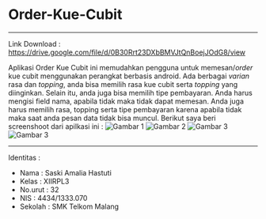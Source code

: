 # Order-Kue-Cubit
---
Link Download : https://drive.google.com/file/d/0B30Rrt23DXbBMVJtQnBoejJOdG8/view

Aplikasi Order Kue Cubit ini memudahkan pengguna untuk memesan/*order* kue cubit menggunakan perangkat berbasis android.
Ada berbagai *varian* rasa dan *topping*, anda bisa memilih rasa kue cubit serta *topping* yang diinginkan.
Selain itu, anda juga bisa memilih tipe pembayaran. Anda harus mengisi field nama, apabila tidak maka tidak dapat memesan.
Anda juga harus memilih rasa, topping serta tipe pembayaran karena apabila tidak maka saat anda pesan data tidak bisa muncul.
Berikut saya beri screenshoot dari apilkasi ini :
![Gambar 1](https://github.com/saskiiaml/Order-Kue-Cubit/blob/master/01.png) 
![Gambar 2](https://github.com/saskiiaml/Order-Kue-Cubit/blob/master/02.png)
![Gambar 3](https://github.com/saskiiaml/Order-Kue-Cubit/blob/master/03.png)
![Gambar 3](https://github.com/saskiiaml/Order-Kue-Cubit/blob/master/04.png)

---
Identitas :
* Nama    : Saski Amalia Hastuti
* Kelas   : XIIRPL3
* No.urut : 32 
* NIS     : 4434/1333.070
* Sekolah : SMK Telkom Malang
